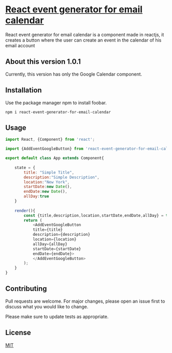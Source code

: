 # [React event generator for email calendar](https://www.npmjs.com/package/react-event-generator-for-email-calendar)

React event generator for email calendar is a component made in reactjs, it creates a button where the user can create an event in the calendar of his email account

## About this version 1.0.1
Currently, this version has only the Google Calendar component.

## Installation

Use the package manager npm to install foobar.

```
npm i react-event-generator-for-email-calendar
```

## Usage

```javascript
import React, {Component} from 'react';

import {AddEventGoogleButton} from 'react-event-generator-for-email-calendar';

export default class App extends Component{
    
    state = {
        title: "Simple Title",
        description:"Simple Description",
        location:"New York",
        startDate:new Date(),
        endDate:new Date(),
        allDay:true
    }
 
    render(){
        const {title,description,location,startDate,endDate,allDay} = this.state;
        return (      
            <AddEventGoogleButton 
            title={title} 
            description={description} 
            location={location}
            allDay={allDay}
            startDate={startDate}
            endDate={endDate}>
            </AddEventGoogleButton>
        );
    }
}
```

## Contributing
Pull requests are welcome. For major changes, please open an issue first to discuss what you would like to change.

Please make sure to update tests as appropriate.

## License
[MIT](https://choosealicense.com/licenses/mit/)